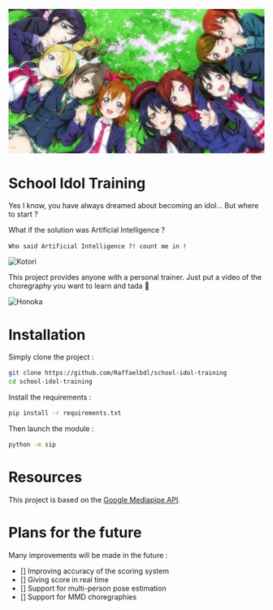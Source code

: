 ![Muse](/resources/love_live_school_idol_project.jpg)

# School Idol Training 
Yes I know, you have always dreamed about becoming an idol... But where to start ?

What if the solution was Artificial Intelligence ?

```Who said Artificial Intelligence ?! count me in !```  

![Kotori](/resources/kotori.jpeg)

This project provides anyone with a personal trainer. Just put a video of the choregraphy you want to learn and tada :tada:

![Honoka](/resources/honoka.gif)

# Installation
Simply clone the project :
```bash
git clone https://github.com/Raffaelbdl/school-idol-training
cd school-idol-training
```
Install the requirements :
```bash
pip install -r requirements.txt
```
Then launch the module :
```bash
python -m sip
```

# Resources
This project is based on the [Google Mediapipe API](https://google.github.io/mediapipe/).

# Plans for the future
Many improvements will be made in the future :
- [] Improving accuracy of the scoring system
- [] Giving score in real time
- [] Support for multi-person pose estimation
- [] Support for MMD choregraphies